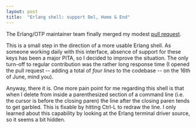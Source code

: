 ```yaml
---
layout: post
title:  "Erlang shell: support Del, Home & End"
---
```


The Erlang/OTP maintainer team finally merged my modest [pull
request].

This is a small step in the direction of a more usable Erlang
shell. As someone working daily with this interface, absence of
support for these keys has been a major PITA, so I decided to improve
the situation. The only turn-off to regular contribution was the
rather long response time (I opened the pull request -- adding a total
of *four lines* to the codebase -- on the 16th of June, mind you).

Anyway, there it is. One more pain point for me regarding this shell
is that when I delete from inside a parenthesized section of a command
line (i.e. the cursor is before the closing paren) the line after the
closing paren tends to get garbled. This is fixable by hitting Ctrl-L
to redraw the line. I only learned about this capability by looking at
the Erlang terminal driver source, so it seems a bit hidden.

[pull request]: https://github.com/erlang/otp/pull/794
